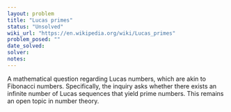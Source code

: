 ```yaml
---
layout: problem
title: "Lucas primes"
status: "Unsolved"
wiki_url: "https://en.wikipedia.org/wiki/Lucas_primes"
problem_posed: ""
date_solved:
solver:
notes:
---
```

A mathematical question regarding Lucas numbers, which are akin to Fibonacci numbers. Specifically, the inquiry asks whether there exists an infinite number of Lucas sequences that yield prime numbers. This remains an open topic in number theory.
